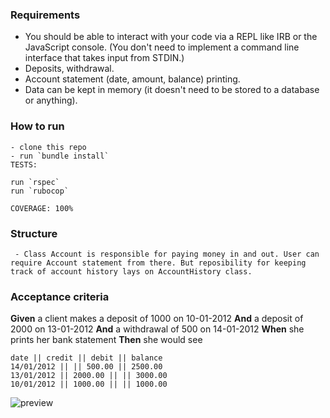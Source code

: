 

### Requirements

* You should be able to interact with your code via a REPL like IRB or the JavaScript console.  (You don't need to implement a command line interface that takes input from STDIN.)
* Deposits, withdrawal.
* Account statement (date, amount, balance) printing.
* Data can be kept in memory (it doesn't need to be stored to a database or anything).

### How to run
```
- clone this repo
- run `bundle install`
TESTS:

run `rspec`
run `rubocop`
```

```
COVERAGE: 100%
```
### Structure

```
 - Class Account is responsible for paying money in and out. User can require Account statement from there. But reposibility for keeping track of account history lays on AccountHistory class.
```

### Acceptance criteria

**Given** a client makes a deposit of 1000 on 10-01-2012
**And** a deposit of 2000 on 13-01-2012
**And** a withdrawal of 500 on 14-01-2012
**When** she prints her bank statement
**Then** she would see

```
date || credit || debit || balance
14/01/2012 || || 500.00 || 2500.00
13/01/2012 || 2000.00 || || 3000.00
10/01/2012 || 1000.00 || || 1000.00
```
![preview](https://previews.dropbox.com/p/thumb/AAmj5Xtg2vq2UeWvnRn_Db2ERUJhIenb2ga8CZlAfiRyorB41DJKkktgulMNUbYb0i0e8MZJav1uyX9ApG49IwKpOxfNp23T4yDXeApUYuiRWrWhkW7QRXHOtCLmip92adsEpH_XhrMGzNtO9rN3YKwJ_tybDzJKH0ZoE79djvwNymKCfC2SilAHxma2cGAIqeJbc7JD27uLMn39xrpvLKC56acCsWwp8-etPKSLTidC4Q1abOJI-ge72p9xO8x3BXKbSOvIBo6BbUVLG-y6PrK4VBykpLGZiwBtqO556FPOnTKo2_lyRSSD0F4uYQEhCfdBCoCsgYNHTbiHjA6Mi0QH/p.png?fv_content=true&size_mode=5)

